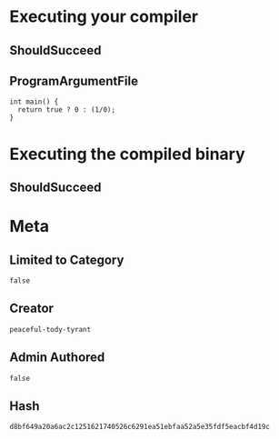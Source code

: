 # Executing your compiler

## ShouldSucceed

## ProgramArgumentFile

```
int main() {
  return true ? 0 : (1/0);
}
```

# Executing the compiled binary

## ShouldSucceed

# Meta

## Limited to Category

```
false
```

## Creator

```
peaceful-tody-tyrant
```

## Admin Authored

```
false
```

## Hash

```
d8bf649a20a6ac2c1251621740526c6291ea51ebfaa52a5e35fdf5eacbf4d19c
```
